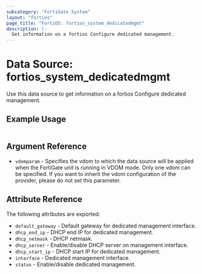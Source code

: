 ```yaml
---
subcategory: "FortiGate System"
layout: "fortios"
page_title: "FortiOS: fortios_system_dedicatedmgmt"
description: |-
  Get information on a fortios Configure dedicated management.
---
```


# Data Source: fortios_system_dedicatedmgmt
Use this data source to get information on a fortios Configure dedicated management.


## Example Usage

```hcl

```

## Argument Reference

* `vdomparam` - Specifies the vdom to which the data source will be applied when the FortiGate unit is running in VDOM mode. Only one vdom can be specified. If you want to inherit the vdom configuration of the provider, please do not set this parameter.

## Attribute Reference

The following attributes are exported:

* `default_gateway` - Default gateway for dedicated management interface.
* `dhcp_end_ip` - DHCP end IP for dedicated management.
* `dhcp_netmask` - DHCP netmask.
* `dhcp_server` - Enable/disable DHCP server on management interface.
* `dhcp_start_ip` - DHCP start IP for dedicated management.
* `interface` - Dedicated management interface.
* `status` - Enable/disable dedicated management.
